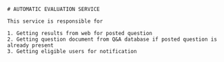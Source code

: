     # AUTOMATIC EVALUATION SERVICE
    
    This service is responsible for
    
    1. Getting results from web for posted question 
    2. Getting question document from Q&A database if posted question is already present
    3. Getting eligible users for notification
    
    